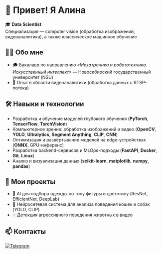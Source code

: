 # 💜 Привет! Я Алина

🎓 **Data Scientist**  
Специализация — computer vision (обработка изображений, видеоаналитика), а также классическое машинное обучение

## 👩‍💻 Обо мне
- 🎓 Бакалавр по направлению *«Мехатроника и робототехника. Искусственный интеллект»* — Новосибирский государственный университет (NSU)
- 💼 Опыт в области видеоаналитики (обработка данных с RTSP-потока)

## 🛠 Навыки и технологии
- Разработка и обучение моделей глубокого обучения (**PyTorch**, **TensorFlow**, **TorchVision**)  
- Компьютерное зрение: обработка изображений и видео (**OpenCV**, **YOLO**, **Ultralytics**, **Segment Anything**, **CLIP**, **CNN**)  
- Оптимизация и развёртывание моделей на edge-устройствах (**ONNX**, GPU-инференс)  
- Разработка backend-сервисов и MLOps-подходы (**FastAPI**, **Docker**, **Git**, **Linux**)  
- Анализ и визуализация данных (**scikit-learn**, **matplotlib**, **numpy**, **pandas**)

## 🚀 Мои проекты
- 🧠 AI для подбора одежды по типу фигуры и цветотипу (ResNet, EfficientNet, DeepLab)
- 🐾 Нейросетевая система для анализа поведения кошек и собак (YOLO, CLIP)
- 💡 Детекция агрессивного поведения животных в видео

## 📫 Контакты
[![Telegram](https://img.shields.io/badge/Telegram-@BlueBerry2318-blue)](https://t.me/BlueBerry2318)
